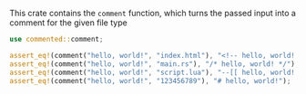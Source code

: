This crate contains the `comment` function, which turns the passed input
into a comment for the given file type

```rs
use commented::comment;

assert_eq!(comment("hello, world!", "index.html"), "<!-- hello, world! -->");
assert_eq!(comment("hello, world!", "main.rs"), "/* hello, world! */");
assert_eq!(comment("hello, world!", "script.lua"), "--[[ hello, world! --]]");
assert_eq!(comment("hello, world!", "123456789"), "# hello, world!");
```
